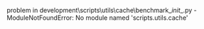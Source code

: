 problem in development\scripts\utils\cache\benchmark\__init__.py - ModuleNotFoundError: No module named 'scripts.utils.cache'
